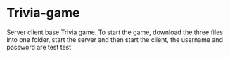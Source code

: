 # Trivia-game
Server client base Trivia game.
To start the game, download the three files into one folder, start the server and then start the client, the username and password are test test
